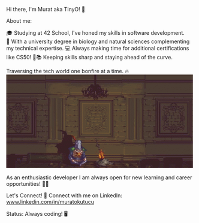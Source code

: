 Hi there, I'm Murat aka TinyO! 🤖

About me:

🎓 Studying at 42 School, I've honed my skills in software development.                                            
🔬 With a university degree in biology and natural sciences complementing my technical expertise.
💻 Always making time for additional certifications like CS50! 🌟📚 Keeping skills sharp and staying ahead of the curve.



Traversing the tech world one bonfire at a time. 🔥![](https://github.com/OkuM1/OkuM1/blob/main/darksouls.gif)



As an enthusiastic developer I am always open for new learning and career opportunities!  🚀✨

Let's Connect!
🔗 Connect with me on LinkedIn: www.linkedin.com/in/muratokutucu

Status: Always coding! 🖥️
